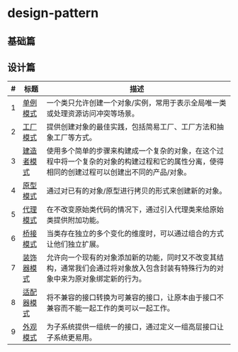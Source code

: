 # design-pattern

## 基础篇

## 设计篇
|#|标题|描述|
|-|-|-|
|1|[单例模式](singletion/README.md)|一个类只允许创建一个对象/实例，常用于表示全局唯一类或处理资源访问冲突等场景。|
|2|[工厂模式](factory/REAMEME.md)|提供创建对象的最佳实践，包括简易工厂、工厂方法和抽象工厂等方式。|
|3|[建造者模式](builder/README.md)|使用多个简单的步骤来构建成一个复杂的对象，在这个过程中将一个复杂的对象的构建过程和它的属性分离，使得相同的创建过程可以创建出不同的产品/对象。|
|4|[原型模式](prototype/README.md)|通过对已有的对象/原型进行拷贝的形式来创建新的对象。|
|5|[代理模式](proxy/README.md)|在不改变原始类代码的情况下，通过引入代理类来给原始类提供附加功能。|
|6|[桥接模式](bridge/README.md)|当类存在独立的多个变化的维度时，可以通过组合的方式让他们独立扩展。|
|7|[装饰器模式](decorator/README.md)|允许向一个现有的对象添加新的功能，同时又不改变其结构，通常我们会通过将对象放入包含封装有特殊行为的对象中来为原对象绑定新的行为。|
|8|[适配器模式](adapter/README.md)|将不兼容的接口转换为可兼容的接口，让原本由于接口不兼容而不能一起工作的类可以一起工作。|
|9|[外观模式](facade/README.md)|为子系统提供一组统一的接口，通过定义一组高层接口让子系统更易用。|